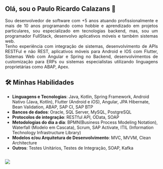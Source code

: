 ## Olá, sou o Paulo Ricardo Calazans 👋

<p align='justify'>
  Sou desenvolvedor de software com +5 anos atuando profissionalmente e mais de 10 anos programando como hobbie e aprendizado em projetos particulares, sou especializado em tecnologias backend, mas, sou um programador FullStack, desenvolvo aplicativos móveis e também sistemas web.</br>Tenho experiência com integração de sistemas, desenvolvimento de APIs RESTFul e não REST, aplicativos móveis para Android e IOS com Flutter, Sistemas Web com Angular e Spring no Backend, desenvolvimentos de customização para ERPs ou sistemas especialistas utilizando linguagens proprietárias como ABAP, Apex.
</p>

## 🛠️ Minhas Habilidades
- **Linguagens e Tecnologias**: Java, Kotlin, Spring Framework, Android Nativo (Java, Kotlin), Flutter (Android e iOS), Angular,  JPA Hibernate, Bean Validation, ABAP, SAP CI, SAP BTP
- **Bancos de dados**: Oracle, SQL Server, MySQL, PostgreSQL
- **Protocolos de integração**: RESTful API, OData, SOAP
- **Metodologias do dia a dia**:  BPMN(Business Process Modeling Notation), Waterfall (Modelo em Cascata), Scrum, SAP Activate, ITIL (Information Technology Infrastructure Library)
- **Modelos e/ou Arquitetura de Desenvolvimento**: MVC, MVVM, Clean Architecture
- **Outros**: Testes Unitários, Testes de Integração, SOAP, Kafka

##
<div>
  <a href="https://www.linkedin.com/in/paulorcalazans" target="_blank"><img src="https://img.shields.io/badge/-LinkedIn-%230077B5?style=for-the-badge&logo=linkedin&logoColor=white" target="_blank"></a> 
</div>


<!--
**PauloCalazans/paulocalazans** is a ✨ _special_ ✨ repository because its `README.md` (this file) appears on your GitHub profile.

Here are some ideas to get you started:

- 🔭 I’m currently working on ...
- 🌱 I’m currently learning ...
- 👯 I’m looking to collaborate on ...
- 🤔 I’m looking for help with ...
- 💬 Ask me about ...
- 📫 How to reach me: ...
- 😄 Pronouns: ...
- ⚡ Fun fact: ...
-->
